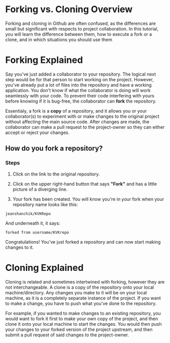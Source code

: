 # Forking vs. Cloning Overview

Forking and cloning in Github are often confused, as the differences are small but significant with respects to project collaboration. In this tutorial, you will learn the difference between them, how to execute a fork or a clone, and in which situations you should use them


# Forking Explained

Say you've just added a collaborator to your repository. The logical next step would be for that person to start working on the project. However, you've already put a lot of files into the repository and have a working application. You don't know if what the collaborator is doing will work seamlessly with your code. To prevent their code interfering with yours before knowing if it is bug-free, the collaborator can **fork** the repository. 

Essentialy, a fork is a **copy** of a repository, and it allows you or your collaborator(s) to experiment with or make changes to the original project without affecting the main source code. After changes are made, the collaborator can make a pull request to the project-owner so they can either accept or reject your changes.

## How do you fork a repository?

### Steps

1. Click on the link to the original repository.

2. Click on the upper right-hand button that says **"Fork"** and has a little picture of a diverging line.

3. Your fork has been created. You will know you're in your fork when your repository name looks like this:

```jeanshanchik/KVKRepo```

And underneath it, it says:

```forked from username/KVKrepo```

Congratulations! You've just forked a repository and can now start making changes to it. 


# Cloning Explained

Cloning is related and sometimes intertwined with forking, however they are not interchangeable. A clone is a copy of the repository onto your local machine/directory. Any changes you make to it will be on your local machine, as it is a completely separate instance of the project. If you want to make a change, you have to push what you've done to the repository. 

For example, if you wanted to make changes to an existing repository, you would want to fork it first to make your own copy of the project, and then clone it onto your local machine to start the changes. You would then push your changes to your forked version of the project upstream, and then submit a pull request of said changes to the project-owner. 
